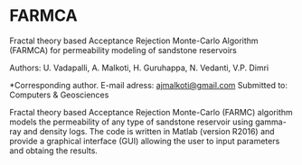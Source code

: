 # FARMCA

 Fractal theory based Acceptance Rejection Monte-Carlo Algorithm (FARMCA) for permeability modeling of sandstone reservoirs

Authors: U. Vadapalli, A. Malkoti, H. Guruhappa, N. Vedanti, V.P. Dimri 

*Corresponding author. E-mail adress: ajmalkoti@gmail.com 
Submitted to: Computers & Geosciences

Fractal theory based Acceptance Rejection Monte-Carlo (FARMC) algorithm models the permeability of any type of sandstone reservoir using gamma-ray and density logs. The code is written in Matlab (version R2016) and provide a graphical interface (GUI) allowing the user to  input parameters and obtaing the results. 
